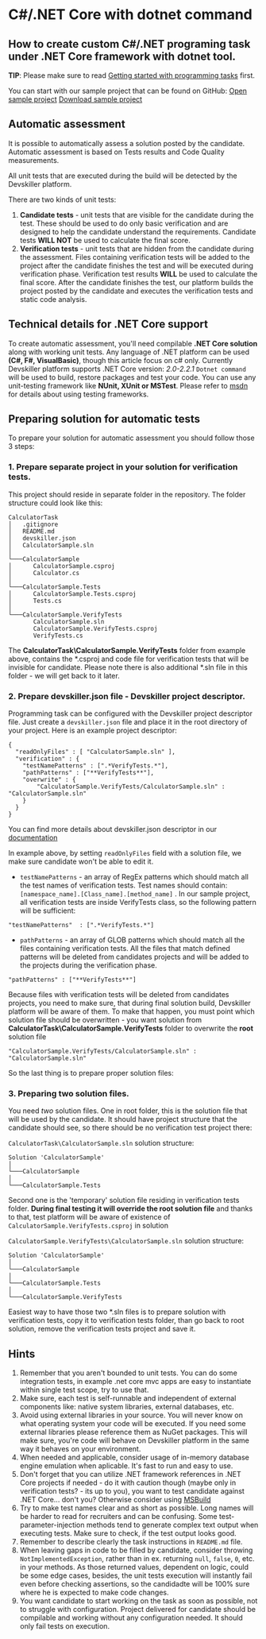 # C#/.NET Core with dotnet command
## How to create custom C#/.NET programing task under .NET Core framework with dotnet tool.

**TIP**: Please make sure to read [Getting started with programming tasks](https://help.devskiller.com/creating-tasks-and-tests/getting-started-with-programming-tasks) first.

You can start with our sample project that can be found on GitHub:
[Open sample project](https://github.com/Devskiller/devskiller-sample-dotnetcore)
[Download sample project](https://github.com/Devskiller/devskiller-sample-dotnetcore/archive/master.zip)

## Automatic assessment
It is possible to automatically assess a solution posted by the candidate.
Automatic assessment is based on Tests results and Code Quality measurements. 

All unit tests that are executed during the build will be detected by the Devskiller platform. 

There are two kinds of unit tests:

1. **Candidate tests** - unit tests that are visible for the candidate during the test. These should be used to do only basic verification and are designed to help the candidate understand the requirements. Candidate tests **WILL NOT** be used to calculate the final score.
2. **Verification tests** - unit tests that are hidden from the candidate during the assessment. Files containing verification tests will be added to the project after the candidate finishes the test and will be executed during verification phase. Verification test results **WILL** be used to calculate the final score.
After the candidate finishes the test, our platform builds the project posted by the candidate and executes the verification tests and static code analysis.

## Technical details for .NET Core support
To create automatic assessment, you'll need compilable **.NET Core solution** along with working unit tests. Any language of .NET platform can be used **(C#, F#, VisualBasic)**, though this article focus on c# only. Currently Devskiller platform supports .NET Core version: *2.0-2.2.1*
`Dotnet command` will be used to build, restore packages and test your code. You can use any unit-testing framework like **NUnit, XUnit or MSTest**. 
Please refer to [msdn](https://docs.microsoft.com/en-us/dotnet/core/testing/unit-testing-with-dotnet-test) for details about using testing frameworks.


## Preparing solution for automatic tests
To prepare your solution for automatic assessment you should follow those 3 steps:

### 1. Prepare separate project in your solution for verification tests.
This project should reside in separate folder in the repository. The folder structure could look like this:

```
CalculatorTask
│   .gitignore
│   README.md
│   devskiller.json
│   CalculatorSample.sln   
│   
└───CalculatorSample
│      CalculatorSample.csproj
│      Calculator.cs
│   
└───CalculatorSample.Tests
│      CalculatorSample.Tests.csproj
│      Tests.cs
│   
└───CalculatorSample.VerifyTests
	   CalculatorSample.sln
       CalculatorSample.VerifyTests.csproj
       VerifyTests.cs	
```

The **CalculatorTask\CalculatorSample.VerifyTests** folder from example above, contains the *.csproj and code file for verification tests that will be invisible for candidate. Please note there is also additional *.sln file in this folder - we will get back to it later.

### 2. Prepare devskiller.json file - Devskiller project descriptor. 
Programming task can be configured with the Devskiller project descriptor file. Just create a `devskiller.json` file and place it in the root directory of your project. Here is an example project descriptor:
```
{
  "readOnlyFiles" : [ "CalculatorSample.sln" ],
  "verification" : {
    "testNamePatterns" : [".*VerifyTests.*"],
    "pathPatterns" : ["**VerifyTests**"],
    "overwrite" : {
		"CalculatorSample.VerifyTests/CalculatorSample.sln" : "CalculatorSample.sln"
    }
  }
}
```
You can find more details about devskiller.json descriptor in our [documentation](https://help.devskiller.com/creating-tasks-and-tests/using-custom-programming-tasks/programming-task-project-descriptor)

In example above, by setting `readOnlyFiles` field with a solution file, we make sure candidate won't be able to edit it.
- `testNamePatterns` - an array of RegEx patterns which should match all the test names of verification tests. Test names should contain: `[namespace_name].[Class_name].[method_name]` . In our sample project, all verification tests are inside VerifyTests  class, so the following pattern will be sufficient:
```
"testNamePatterns"  : [".*VerifyTests.*"]
```
- `pathPatterns` - an array of GLOB patterns which should match all the files containing verification tests. All the files that match defined patterns will be deleted from candidates projects and will be added to the projects during the verification phase. 
```
"pathPatterns" : ["**VerifyTests**"]
```

Because files with verification tests will be deleted from candidates projects, you need to make sure, that during final solution build, Devskiller platform will be aware of them.
To make that happen, you must point which solution file should be overwritten - you want solution from **CalculatorTask\CalculatorSample.VerifyTests** folder to overwrite the **root** solution file
```
"CalculatorSample.VerifyTests/CalculatorSample.sln" : "CalculatorSample.sln"
```
So the last thing is to prepare proper solution files:


### 3. Preparing two solution files.

You need *two* solution files. 
One in root folder, this is the solution file that will be used by the candidate. It should have project structure that the candidate should see, so there should be no verification test project there:

`CalculatorTask\CalculatorSample.sln` solution structure:
```
Solution 'CalculatorSample'
│   
└───CalculatorSample
│   
└───CalculatorSample.Tests
```

Second one is the 'temporary' solution file residing in verification tests folder. **During final testing it will override the root solution file** and thanks to that, test platform will be aware of existence of `CalculatorSample.VerifyTests.csproj` in solution

`CalculatorSample.VerifyTests\CalculatorSample.sln` solution structure:
```
Solution 'CalculatorSample'
│   
└───CalculatorSample
│   
└───CalculatorSample.Tests
│   
└───CalculatorSample.VerifyTests
```

Easiest way to have those two *.sln files is to prepare solution with verification tests, copy it to verification tests folder, than go back to root solution, remove the verification tests project and save it.


## Hints

1. Remember that you aren't bounded to unit tests. You can do some integration tests, in example .net core mvc apps are easy to instantiate within single test scope, try to use that.
2. Make sure, each test is self-runnable and independent of external components like: native system libraries, external databases, etc.
3. Avoid using external libraries in your source. You will never know on what operating system your code will be executed. If you need some external libraries please reference them as NuGet packages. This will make sure, you're code will behave on Devskiller platform in the same way it behaves on your environment.
4. When needed and applicable, consider usage of in-memory database engine emulation when aplicable. It's fast to run and easy to use.
5. Don't forget that you can utilize .NET framework references in .NET Core projects if needed - do it with caution though (maybe only in verification tests? - its up to you), you want to test candidate against .NET Core... don't you? Otherwise consider using [MSBuild](https://help.devskiller.com/creating-tasks-and-tests/using-custom-programming-tasks/cnet-with-msbuild)
6. Try to make test names clear and as short as possible. Long names will be harder to read for recruiters and can be confusing. Some test-parameter-injection methods tend to generate complex text output when executing tests. Make sure to check, if the test output looks good.
7. Remember to describe clearly the task instructions in `README.md` file.
8. When leaving gaps in code to be filled by candidate, consider throwing `NotImplementedException`, rather than in ex. returning `null`, `false`, `0`, etc. in your methods. As those returned values, dependent on logic, could be some edge cases, besides, the unit tests execution will instantly fail even before checking assertions, so the candidadte will be 100% sure where he is expected to make code changes.
10. You want candidate to start working on the task as soon as possible, not to struggle with configuration. Project delivered for candidate should be compilable and working without any configuration needed. It should only fail tests on execution.